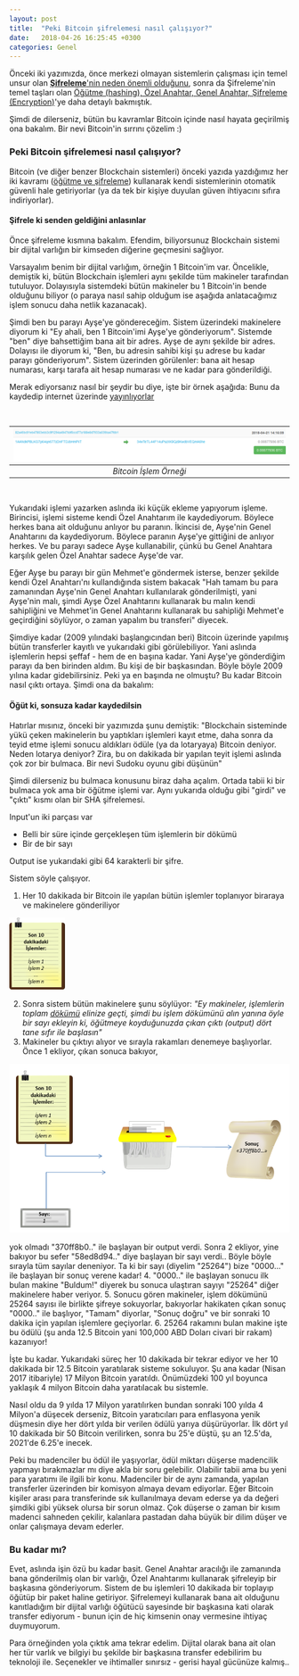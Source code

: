 ```yaml
---
layout: post
title:  "Peki Bitcoin şifrelemesi nasıl çalışıyor?"
date:   2018-04-26 16:25:45 +0300
categories: Genel
---
```


Önceki iki yazımızda, önce merkezi olmayan sistemlerin çalışması için temel unsur olan [**Şifreleme**'nin neden önemli olduğunu](http://ademimerkezi.com/genel/2018/04/25/sifreleme-ne-demek-neden-onemli.html), sonra da Şifreleme'nin temel taşları olan [Öğütme (hashing), Özel Anahtar, Genel Anahtar, Şifreleme (Encryption)](http://ademimerkezi.com/genel/2018/04/26/sifreleme-mi-cok-karisik-degil-mi.html)'ye daha detaylı bakmıştık. 

Şimdi de dilerseniz, bütün bu kavramlar Bitcoin içinde nasıl hayata geçirilmiş ona bakalım. Bir nevi Bitcoin'in sırrını çözelim :) 


### Peki Bitcoin şifrelemesi nasıl çalışıyor?

Bitcoin (ve diğer benzer Blockchain sistemleri) önceki yazıda yazdığımız her iki kavramı ([öğütme ve şifreleme](http://ademimerkezi.com/genel/2018/04/26/sifreleme-mi-cok-karisik-degil-mi.html)) kullanarak kendi sistemlerinin otomatik güvenli hale getiriyorlar (ya da tek bir kişiye duyulan güven ihtiyacını sıfıra indiriyorlar). 

#### Şifrele ki senden geldiğini anlasınlar

Önce şifreleme kısmına bakalım. Efendim, biliyorsunuz Blockchain sistemi bir dijital varlığın bir kimseden diğerine geçmesini sağlıyor. 

Varsayalım benim bir dijital varlığım, örneğin 1 Bitcoin'im var. Öncelikle, demiştik ki, bütün Blockchain işlemleri aynı şekilde tüm makineler tarafından tutuluyor. Dolayısıyla sistemdeki bütün makineler bu 1 Bitcoin'in bende olduğunu biliyor (o paraya nasıl sahip olduğum ise aşağıda anlatacağımız işlem sonucu daha netlik kazanacak). 

Şimdi ben bu parayı Ayşe'ye göndereceğim. Sistem üzerindeki makinelere diyorum ki "Ey ahali, ben 1 Bitcoin'imi Ayşe'ye gönderiyorum". Sistemde "ben" diye bahsettiğim bana ait bir adres. Ayşe de aynı şekilde bir adres. Dolayısı ile diyorum ki, "Ben, bu adresin sahibi kişi şu adrese bu kadar parayı gönderiyorum". Sistem üzerinden görülenler: bana ait hesap numarası, karşı tarafa ait hesap numarası ve ne kadar para gönderildiği. 

Merak ediyorsanız nasıl bir şeydir bu diye, işte bir örnek aşağıda: Bunu da kaydedip internet üzerinde [yayınlıyorlar](https://blockchain.info/block/0000000000000000001c2fa26ad4d4850fe94e688cfccf812c4fbe6d245761eb)


&nbsp;

| ![Transaction_Bitcoin_Block _519273.png](/assets/Transaction_Bitcoin_Block_519273.png) | 
|:--:| 
| *Bitcoin İşlem Örneği* |

&nbsp;

Yukarıdaki işlemi yazarken aslında iki küçük ekleme yapıyorum işleme. Birincisi, işlemi sisteme kendi Özel Anahtarım ile kaydediyorum. Böylece herkes bana ait olduğunu anlıyor bu paranın. İkincisi de, Ayşe'nin Genel Anahtarını da kaydediyorum. Böylece paranın Ayşe'ye gittiğini de anlıyor herkes. Ve bu parayı sadece Ayşe kullanabilir, çünkü bu Genel Anahtara karşılık gelen Özel Anahtar sadece Ayşe'de var. 

Eğer Ayşe bu parayı bir gün Mehmet'e göndermek isterse, benzer şekilde kendi Özel Anahtarı'nı kullandığında sistem bakacak "Hah tamam bu para zamanından Ayşe'nin Genel Anahtarı kullanılarak gönderilmişti, yani Ayşe'nin malı, şimdi Ayşe Özel Anahtarını kullanarak bu malın kendi sahipliğini ve Mehmet'in Genel Anahtarını kullanarak bu sahipliği Mehmet'e geçirdiğini söylüyor, o zaman yapalım bu transferi" diyecek. 

Şimdiye kadar (2009 yılındaki başlangıcından beri) Bitcoin üzerinde yapılmış bütün transferler kayıtlı ve yukarıdaki gibi görülebiliyor. Yani aslında işlemlerin hepsi şeffaf - hem de en başına kadar. Yani Ayşe'ye gönderdiğim parayı da ben birinden aldım. Bu kişi de bir başkasından. Böyle böyle 2009 yılına kadar gidebilirsiniz. Peki ya en başında ne olmuştu? Bu kadar Bitcoin nasıl çıktı ortaya. Şimdi ona da bakalım: 

#### Öğüt ki, sonsuza kadar kaydedilsin

Hatırlar mısınız, önceki bir yazımızda şunu demiştik: "Blockchain sisteminde yükü çeken makinelerin bu yaptıkları işlemleri kayıt etme, daha sonra da teyid etme işlemi sonucu aldıkları ödüle (ya da lotaryaya) Bitcoin deniyor. Neden lotarya deniyor? Zira, bu on dakikada bir yapılan teyit işlemi aslında çok zor bir bulmaca. Bir nevi Sudoku oyunu gibi düşünün"

Şimdi dilerseniz bu bulmaca konusunu biraz daha açalım. Ortada tabii ki bir bulmaca yok ama bir öğütme işlemi var. Aynı yukarıda olduğu gibi "girdi" ve "çıktı" kısmı olan bir SHA şifrelemesi. 

Input'un iki parçası var 
- Belli bir süre içinde gerçekleşen tüm işlemlerin bir dökümü 
- Bir de bir sayı

Output ise yukarıdaki gibi 64 karakterli bir şifre. 

Sistem söyle çalışıyor. 
1. Her 10 dakikada bir Bitcoin ile yapılan bütün işlemler toplanıyor biraraya ve makinelere gönderiliyor

![transactions-v2.png](/assets/transactions-v2.png)


2. Sonra sistem bütün makinelere şunu söylüyor: *"Ey makineler, işlemlerin toplam [dökümü](https://blockchain.info/block/0000000000000000001c2fa26ad4d4850fe94e688cfccf812c4fbe6d245761eb) elinize geçti, şimdi bu işlem dökümünü alın yanına öyle bir sayı ekleyin ki, öğütmeye koyduğunuzda çıkan çıktı (output) dört tane sıfır ile başlasın"*
3. Makineler bu çıktıyı alıyor ve sırayla rakamları denemeye başlıyorlar. Önce 1 ekliyor, çıkan sonuca bakıyor, 


![transaction1-v1.png](/assets/transaction1-v1.png)

yok olmadı "370ff8b0.." ile başlayan bir output verdi. Sonra 2 ekliyor, yine bakıyor bu sefer "58ed8d94.." diye başlayan bir sayı verdi.. Böyle böyle sırayla tüm sayılar deneniyor. Ta ki bir sayı (diyelim "25264") bize "0000..." ile başlayan bir sonuç verene kadar!
4. "0000.." ile başlayan sonucu ilk bulan makine "Buldum!" diyerek bu sonuca ulaştıran sayıyı "25264" diğer makinelere haber veriyor. 
5. Sonucu gören makineler, işlem dökümünü 25264 sayısı ile birlikte şifreye sokuyorlar, bakıyorlar hakikaten çıkan sonuç "0000.." ile başlıyor, "Tamam" diyorlar, "Sonuç doğru" ve bir sonraki 10 dakika için yapılan işlemlere geçiyorlar. 
6. 25264 rakamını bulan makine işte bu ödülü (şu anda 12.5 Bitcoin yani 100,000 ABD Doları civari bir rakam) kazanıyor!

İşte bu kadar. Yukarıdaki süreç her 10 dakikada bir tekrar ediyor ve her 10 dakikada bir 12.5 Bitcoin yaratılarak sisteme sokuluyor. Şu ana kadar (Nisan 2017 itibariyle) 17 Milyon Bitcoin yaratıldı. Önümüzdeki 100 yıl boyunca yaklaşık 4 milyon Bitcoin daha yaratılacak bu sistemle. 

Nasıl oldu da 9 yılda 17 Milyon yaratılırken bundan sonraki 100 yılda 4 Milyon'a düşecek derseniz, Bitcoin yaratıcıları para enflasyona yenik düşmesin diye her dört yılda bir verilen ödülü yarıya düşürüyorlar. İlk dört yıl 10 dakikada bir 50 Bitcoin verilirken, sonra bu 25'e düştü, şu an 12.5'da, 2021'de 6.25'e inecek. 

Peki bu madenciler bu ödül ile yaşıyorlar, ödül miktarı düşerse madencilik yapmayı bırakmazlar mı diye akla bir soru gelebilir. Olabilir tabii ama bu yeni para yaratımı ile ilgili bir konu. Madenciler bir de aynı zamanda, yapılan transferler üzerinden bir komisyon almaya devam ediyorlar. Eğer Bitcoin kişiler arası para transferinde sık kullanılmaya devam ederse ya da değeri şimdiki gibi yüksek olursa bir sorun olmaz. Çok düşerse o zaman bir kısım madenci sahneden çekilir, kalanlara pastadan daha büyük bir dilim düşer ve onlar çalışmaya devam ederler. 

### Bu kadar mı?

Evet, aslında işin özü bu kadar basit. Genel Anahtar aracılığı ile zamanında bana gönderilmiş olan bir varlığı, Özel Anahtarımı kullanarak şifreleyip bir başkasına gönderiyorum. Sistem de bu işlemleri 10 dakikada bir toplayıp öğütüp bir paket haline getiriyor. Şifrelemeyi kullanarak bana ait olduğunu kanıtladığım bir dijital varlığı öğütücü sayesinde bir başkasına kati olarak transfer ediyorum - bunun için de hiç kimsenin onay vermesine ihtiyaç duymuyorum. 

Para örneğinden yola çıktık ama tekrar edelim. Dijital olarak bana ait olan her tür varlık ve bilgiyi bu şekilde bir başkasına transfer edebilirim bu teknoloji ile. Seçenekler ve ihtimaller sınırsız - gerisi hayal gücünüze kalmış..  

